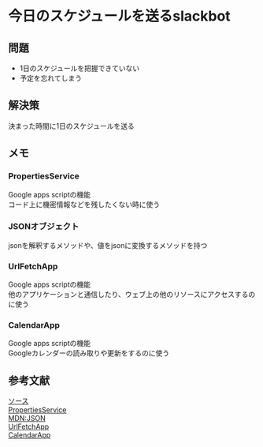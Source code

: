 # 今日のスケジュールを送るslackbot

## 問題  
- 1日のスケジュールを把握できていない
- 予定を忘れてしまう

## 解決策  
決まった時間に1日のスケジュールを送る  

## メモ  
### PropertiesService  
Google apps scriptの機能  
コード上に機密情報などを残したくない時に使う  
### JSONオブジェクト  
jsonを解釈するメソッドや、値をjsonに変換するメソッドを持つ  
### UrlFetchApp  
Google apps scriptの機能  
他のアプリケーションと通信したり、ウェブ上の他のリソースにアクセスするのに使う  
### CalendarApp  
Google apps scriptの機能  
Googleカレンダーの読み取りや更新をするのに使う  

## 参考文献  
[ソース](https://www.youtube.com/watch?v=CVIApO-B6gQ&list=PLzzUGo1v1MFyZc-nWacR5QN0mT3PhkRwY&index=2)  
[PropertiesService](https://developers.google.com/apps-script/guides/properties?hl=ja)  
[MDN:JSON](https://developer.mozilla.org/ja/docs/Web/JavaScript/Reference/Global_Objects/JSON)  
[UrlFetchApp](https://developers.google.com/apps-script/reference/url-fetch/url-fetch-app?hl=ja)  
[CalendarApp](https://developers.google.com/apps-script/reference/calendar/calendar-app?hl=ja)  

